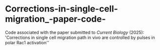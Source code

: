 # Corrections-in-single-cell-migration_-paper-code-
Code associated with the paper submitted to *Current Biology* (2025): 'Corrections in single cell migration path in vivo are controlled by pulses in polar Rac1 activation''

